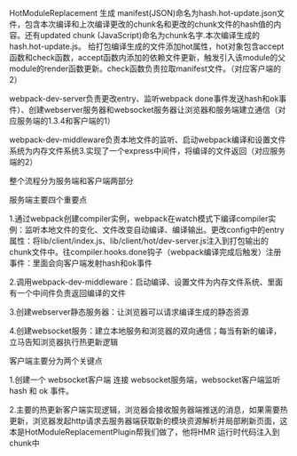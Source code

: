 HotModuleReplacement 生成 manifest(JSON)命名为hash.hot-update.json文件，包含本次编译和上次编译更改的chunk名和更改的chunk文件的hash值的内容。还有updated chunk (JavaScript)命名为chunk名字.本次编译生成的hash.hot-update.js。
给打包编译生成的文件添加hot属性，hot对象包含accept函数和check函数，accept函数内添加的依赖文件更新，触发引入该module的父module的render函数更新。check函数负责拉取manifest文件。（对应客户端的2）

webpack-dev-server负责更改entry、监听webpack done事件发送hash和ok事件）、创建webserver服务器和websocket服务器让浏览器和服务端建立通信（对应服务端的1.3.4和客户端的1）

webpack-dev-middleware负责本地文件的监听、启动webpack编译和设置文件系统为内存文件系统3.实现了一个express中间件，将编译的文件返回（对应服务端的2）

整个流程分为服务端和客户端两部分

服务端主要四个重要点

1.通过webpack创建compiler实例，webpack在watch模式下编译compiler实例：监听本地文件的变化、文件改变自动编译、编译输出。更改config中的entry属性：将lib/client/index.js、lib/client/hot/dev-server.js注入到打包输出的chunk文件中。往compiler.hooks.done钩子（webpack编译完成后触发）注册事件：里面会向客户端发射hash和ok事件

2.调用webpack-dev-middleware：启动编译、设置文件为内存文件系统、里面有一个中间件负责返回编译的文件

3.创建webserver静态服务器：让浏览器可以请求编译生成的静态资源

4.创建websocket服务：建立本地服务和浏览器的双向通信；每当有新的编译，立马告知浏览器执行热更新逻辑


客户端主要分为两个关键点

1.创建一个 websocket客户端 连接 websocket服务端，websocket客户端监听 hash 和 ok 事件。

2.主要的热更新客户端实现逻辑，浏览器会接收服务器端推送的消息，如果需要热更新，浏览器发起http请求去服务器端获取新的模块资源解析并局部刷新页面，这本是HotModuleReplacementPlugin帮我们做了，他将HMR 运行时代码注入到chunk中
